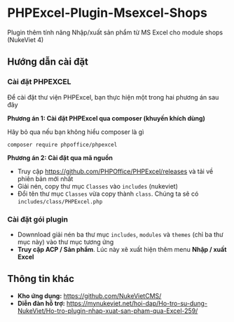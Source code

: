 # PHPExcel-Plugin-Msexcel-Shops
Plugin thêm tính năng Nhập/xuất sản phẩm từ MS Excel cho module shops (NukeViet 4)

## Hướng dẫn cài đặt
### Cài đặt PHPEXCEL
Để cài đặt thư viện PHPExcel, bạn thực hiện một trong hai phương án sau đây

**Phương án 1: Cài đặt PHPExcel qua composer (khuyến khích dùng)**

Hãy bỏ qua nếu bạn không hiểu composer là gì
```
composer require phpoffice/phpexcel
```
 

**Phương án 2: Cài đặt qua mã nguồn**
- Truy cập https://github.com/PHPOffice/PHPExcel/releases và tải về phiên bản mới nhất
- Giải nén, copy thư mục `Classes` vào `includes` (nukeviet)
- Đổi tên thư mục `Classes` vừa copy thành `class`. Chúng ta sẽ có `includes/class/PHPExcel.php`

### Cài đặt gói plugin
- Downnload giải nén ba thư mục `includes`, `modules` và `themes` (chỉ ba thư mục này) vào thư mục tương ứng
- **Truy cập ACP / Sản phẩm**. Lúc này xẽ xuất hiện thêm menu **Nhập / xuất Excel**

## Thông tin khác
- **Kho ứng dụng:** https://github.com/NukeVietCMS/
- **Diễn đàn hỗ trợ:** https://mynukeviet.net/hoi-dap/Ho-tro-su-dung-NukeViet/Ho-tro-plugin-nhap-xuat-san-pham-qua-Excel-259/
